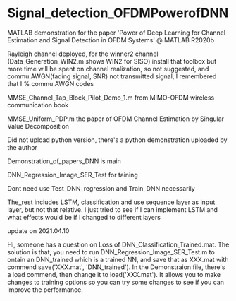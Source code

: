 # Signal_detection_OFDMPowerofDNN
MATLAB demonstration for the paper 'Power of Deep Learning for Channel Estimation and Signal Detection in OFDM Systems' @ MATLAB R2020b

Rayleigh channel deployed, for the winner2 channel (Data_Generation_WIN2.m shows WIN2 for SISO) install that toolbox but more time will be spent on channel realization, so not suggested, and commu.AWGN(fading signal, SNR) not transmitted signal, I remembered that I % commu.AWGN codes

MMSE_Channel_Tap_Block_Pilot_Demo_1.m from MIMO-OFDM wireless communication book

MMSE_Uniform_PDP.m the paper of OFDM Channel Estimation by Singular Value Decomposition

Did not upload python version, there's a python demonstration uploaded by the author

Demonstration_of_papers_DNN is main

DNN_Regression_Image_SER_Test for taining

Dont need use Test_DNN_regression and Train_DNN necessarily

The_rest includes LSTM, classification and use sequence layer as input layer, but not that relative. I just tried to see if I can implement LSTM and what effects would be if I changed to different layers

update on 2021.04.10

Hi, someone has a question on Loss of DNN_Classification_Trained.mat. The solution is that, you need to run DNN_Regression_Image_SER_Test.m to ontain an DNN_trained which is a trained NN, and save that as XXX.mat with commend save('XXX.mat', 'DNN_trained'). In the Demonstraion file, there's a load commend, then change it to load('XXX.mat'). It allows you to make changes to training options so you can try some changes to see if you can improve the performance.
